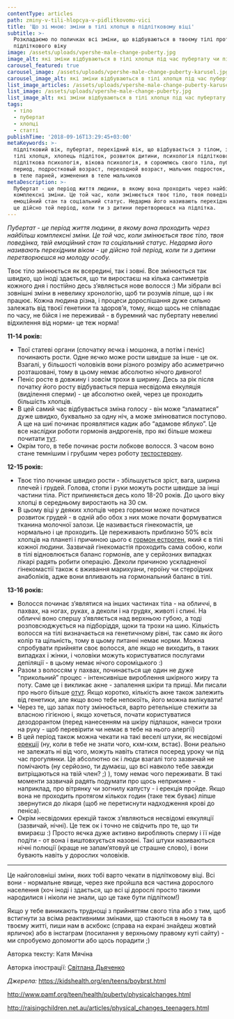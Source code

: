 ```yaml
---
contentType: articles
path: zminy-v-tili-hlopcya-v-pidlitkovomu-vici
title: 'Що зі мною: зміни в тілі хлопця в підлітковому віці'
subtitle: >-
  Розкладаємо по поличках всі зміни, що відбуваються в твоєму тілі протягом
  підліткового віку
image: /assets/uploads/vpershe-male-change-puberty.jpg
image_alt: які зміни відбуваються в тілі хлопця під час пубертату чи підліткового віку
carousel_featured: true
carousel_image: /assets/uploads/vpershe-male-change-puberty-karusel.jpg
carousel_image_alt: які зміни відбуваються в тілі хлопця під час пубертату чи підліткового віку
list_image_articles: /assets/uploads/vpershe-male-change-puberty-karusel.jpg
list_image: /assets/uploads/vpershe-male-change-puberty.jpg
list_image_alt: які зміни відбуваються в тілі хлопця під час пубертату чи підліткового віку
tags:
  - тіло
  - пубертат
  - хлопці
  - статті
publishTime: '2018-09-16T13:29:45+03:00'
metaKeywords: >-
  підлітковий вік, пубертат, перехідний вік, що відбувається з тілом, зміни в
  тілі хлопця, хлопець підліток, розвиток дитини, психологія підліткового віку,
  підліткова психологія, вікова психологія, я соромлюсь свого тіла, пубертатный
  период, подростковый возраст, переходной возраст, мальчик подросток, изменения
  в теле парней, изменения в теле мальчиков
metaDescription: >-
  Пубертат - це період життя людини, в якому вона проходить через найбільш
  комплексні зміни. Це той час, коли змінюється твоє тіло, твоя поведінка, твій
  емоційний стан та соціальний статус. Недарма його називають перехідним віком -
  це дійсно той період, коли ти з дитини перетворюєшся на підлітка.
---
```

_Пубертат - це період життя людини, в якому вона проходить через найбільш комплексні зміни. Це той час, коли змінюється твоє тіло, твоя поведінка, твій емоційний стан та соціальний статус. Недарма його називають перехідним віком - це дійсно той період, коли ти з дитини перетворюєшся на молоду особу._

Твоє тіло змінюється як всередині, так і зовні. Все змінюється так швидко, що іноді здається, що ти виростаєш на кілька сантиметрів кожного дня і постійно десь з’являється нове волосся :) Ми зібрали всі зовнішні зміни в невелику хронологію, щоб ти розумів ліпше, що і як працює. Кожна людина різна, і процеси дорослішання дуже сильно залежать від твоєї генетики та здоров’я, тому, якщо щось не співпадає по часу, не бійся і не переживай - в буремний час пубертату невеликі відхилення від норми- це теж норма!

**11-14 років:**

* Твої статеві органи (спочатку яєчка і мошонка, а потім і пеніс) починають рости. Одне яєчко може рости швидше за інше - це ок. Взагалі, у більшості чоловіків вони різного розміру або асиметрично розташовані, тому в цьому немає абсолютно нічого дивного!
* Пеніс росте в довжину і зовсім трохи в ширину. Десь за рік після початку його росту відбувається перша несвідома еякуляція (виділення сперми) - це абсолютно окей, через це проходить більшість хлопців.
* В цей самий час відбувається зміна голосу - він може “зламатися” дуже швидко, буквально за одну ніч, а може змінюватися поступово. А ще на шиї починає проявлятися кадик або “адамове яблуко”. Це все наслідки роботи гормонів андрогенів, про які більше можеш почитати [тут](https://vpershe.com/articles/scho-take-hormony-testosteron-estrogen).
* Окрім того, в тебе починає рости лобкове волосся. З часом воно стане темнішим і грубшим через роботу [тестостерону](https://vpershe.com/articles/scho-take-hormony-testosteron-estrogen).

**12-15 років:**

* Твоє тіло починає швидко рости - збільшується зріст, вага, ширина плечей і грудей. Голова, стопи і руки можуть рости швидше за інші частини тіла. Ріст припиняється десь коло 18-20 років. До цього віку хлопці в середньому виростають на 30 см.
* В цьому віці у деяких хлопців через гормони може початися розвиток грудей - в одній або обох з них може почати формуватися тканина молочної залози. Це називається гінекомастія, це нормально і це проходить. Це переживають приблизно 50% всіх хлопців на планеті і причиною цього є [гормон естроген](https://vpershe.com/articles/scho-take-hormony-testosteron-estrogen), який є в тілі кожної людини. Зазвичай гінекомастія проходить сама собою, коли в тілі відновлюється баланс гормонів, але у серйозних випадках лікарі радять робити операцію. Деколи причиною ускладненої гінекомастії також є вживання марихуани, героїну чи стероїдних анаболіків, адже вони впливають на гормональний баланс в тілі.

**13-16 років:**

* Волосся починає з’являтися на інших частинах тіла - на обличчі, в пахвах, на ногах, руках, а деколи і на грудях, животі і спині. На обличчі воно спершу з’являється над верхньою губою, а тоді розповсюджується на підборіддя, щоки та трохи на шию. Кількість волосся на тілі визначається на генетичному рівні, так само як його колір та щільність, тому в цьому питанні немає норми. Можна спробувати прийняти своє волосся, але якщо не виходить, в таких випадках і жінки, і чоловіки можуть користуватися послугами депіляції - в цьому немає нічого сороміцького :)
* Разом з волоссям у пахвах, починається ще один не дуже "прикольний” процес - інтенсивніше вироблення шкірного жиру та поту. Саме це і викликає акне - запалення шкіри та прищі. Ми писали про нього більше [отут](https://vpershe.com/articles/scho-take-acne-zvidky-u-mene-pryschchi).  Якщо коротко, кількість акне також залежить від генетики, але якщо воно тебе непокоїть, його можна вилікувати!
* Через те, що запах поту змінюється, варто ретельніше стежити за власною гігієною і, якщо хочеться, почати користуватися дезодорантом (перед нанесенням на шкіру підпашок, нанеси трохи на руку - щоб перевірити чи немає в тебе на нього алергії)
* В цей період також можна чекати на такі веселі штуки, як несвідомі [ерекції](https://vpershe.com/stories/persha-masturbacia-pershyy-sex-porno) (ну, коли в тебе не знати чого, кхм-кхм, встає). Вони реально не залежать ні від чого, можуть навіть статися посеред уроку чи під час прогулянки. Це абсолютно ок і люди взагалі того зазвичай не помічають (ну серйозно, ти думаєш, що всі навколо тебе завжди витріщаються на твій член? ;) ), тому немає чого переживати. В такі моменти зазвичай радять подумати про щось неприємне - наприклад, про вітрянку чи зогнилу капусту - і ерекція пройде. Якщо вона не проходить протягом кількох годин (таке теж буває) ліпше звернутися до лікаря (щоб не перетиснути надходження крові до пеніса).
* Окрім несвідомих ерекцій також з’являються несвідомі еякуляції (зазвичай, нічні). Це теж ок і точно не свідчить про те, що ти вмираєш :) Просто яєчка дуже активно виробляють сперму і її ніде подіти - от вона і виштовхується назовні. Такі штуки називаються нічні полюції (краще не запам’ятовуй це страшне слово), і вони бувають навіть у дорослих чоловіків.

- - -

Це найголовніші зміни, яких тобі варто чекати в підлітковому віці. Всі вони - нормальне явище, через яке пройшла вся частина дорослого населення (хоч іноді і здається, що всі ці дорослі просто такими народилися і ніколи не знали, що це таке бути підлітком!) 

Якщо у тебе виникають труднощі з прийняттям свого тіла або з тим, щоб встигнути за всіма реактивними змінами, що стаються в ньому та в твоєму житті, пиши нам в аскбокс (справа на екрані знайдеш жовтий ярличок) або в інстаграм (посилання у верхньому правому куті сайту) - ми спробуємо допомогти або щось порадити ;)

Авторка тексту: Катя Мячіна

Авторка ілюстрації: [Світлана Дьяченко](https://www.instagram.com/whereismymint/)

_Джерела:_ https://kidshealth.org/en/teens/boybrst.html

http://www.pamf.org/teen/health/puberty/physicalchanges.html

http://raisingchildren.net.au/articles/physical_changes_teenagers.html
